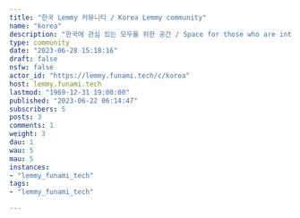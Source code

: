 ```yaml
---
title: "한국 Lemmy 커뮤니티 / Korea Lemmy community" 
name: "korea"
description: "한국에 관심 있는 모두를 위한 공간 / Space for those who are interested in everything Korean"
type: community
date: "2023-06-28 15:18:16"
draft: false
nsfw: false
actor_id: "https://lemmy.funami.tech/c/korea"
host: lemmy.funami.tech
lastmod: "1969-12-31 19:00:00"
published: "2023-06-22 06:14:47"
subscribers: 5
posts: 3
comments: 1
weight: 3
dau: 1
wau: 5
mau: 5
instances:
- "lemmy_funami_tech"
tags: 
- "lemmy_funami_tech"

---
```

